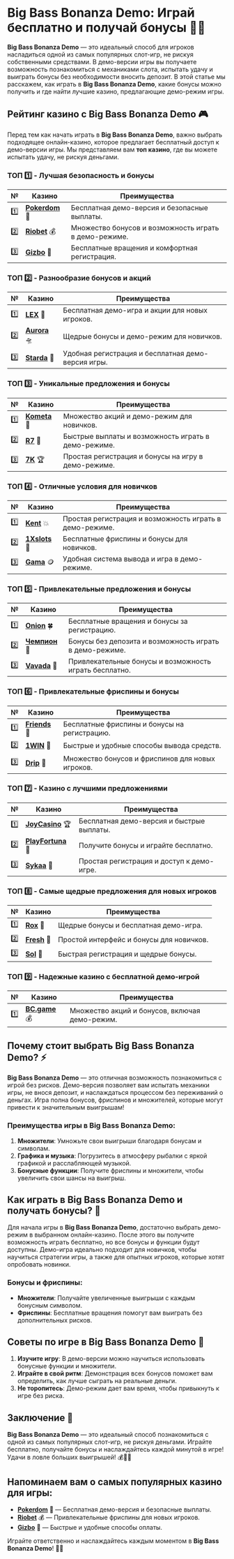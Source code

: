 # Big Bass Bonanza Demo: Играй бесплатно и получай бонусы 🎣💸

**Big Bass Bonanza Demo** — это идеальный способ для игроков насладиться одной из самых популярных слот-игр, не рискуя собственными средствами. В демо-версии игры вы получаете возможность познакомиться с механиками слота, испытать удачу и выиграть бонусы без необходимости вносить депозит. В этой статье мы расскажем, как играть в **Big Bass Bonanza Demo**, какие бонусы можно получить и где найти лучшие казино, предлагающие демо-режим игры.

## Рейтинг казино с **Big Bass Bonanza Demo** 🎮

Перед тем как начать играть в **Big Bass Bonanza Demo**, важно выбрать подходящее онлайн-казино, которое предлагает бесплатный доступ к демо-версии игры. Мы представляем вам **топ казино**, где вы можете испытать удачу, не рискуя деньгами.

### ТОП 1️⃣ - Лучшая безопасность и бонусы

| №  | Казино | Преимущества |
|----|--------|--------------|
| 1️⃣ | [**Pokerdom**](https://brandplay.link/4k77v2yx) 🎣 | Бесплатная демо-версия и безопасные выплаты. |
| 2️⃣ | [**Riobet**](https://brandplay.link/7xBLTPyj) 💰 | Множество бонусов и возможность играть в демо-режиме. |
| 3️⃣ | [**Gizbo**](https://brandplay.link/bprXw4YV) 🎁 | Бесплатные вращения и комфортная регистрация. |

### ТОП 2️⃣ - Разнообразие бонусов и акций

| №  | Казино | Преимущества |
|----|--------|--------------|
| 1️⃣ | [**LEX**](https://brandplay.link/zW4hdDFV) 🎯 | Бесплатная демо-игра и акции для новых игроков. |
| 2️⃣ | [**Aurora**](https://10trafic-stat2.com/click/668546556bcc6313411604bd/6766/13032/subaccount) 🛸 | Щедрые бонусы и демо-режим для новичков. |
| 3️⃣ | [**Starda**](https://brandplay.link/fB7xwRFL) 🎉 | Удобная регистрация и бесплатная демо-версия игры. |

### ТОП 3️⃣ - Уникальные предложения и бонусы

| №  | Казино | Преимущества |
|----|--------|--------------|
| 1️⃣ | [**Kometa**](https://brandplay.link/8ZymQJV8) 💎 | Множество акций и демо-режим для новичков. |
| 2️⃣ | [**R7**](https://brandplay.link/bMd3Yjsw) 🎯 | Быстрые выплаты и возможность играть в демо-режиме. |
| 3️⃣ | [**7K**](https://brandplay.link/BvQyFShp) 🏆 | Простая регистрация и бонусы на игру в демо-режиме. |

### ТОП 4️⃣ - Отличные условия для новичков

| №  | Казино | Преимущества |
|----|--------|--------------|
| 1️⃣ | [**Kent**](https://brandplay.link/Fv2WP3js) 💥 | Простая регистрация и возможность играть в демо-режиме. |
| 2️⃣ | [**1Xslots**](https://brandplay.link/hSB1khtr) 🏅 | Бесплатные фриспины и бонусы для новичков. |
| 3️⃣ | [**Gama**](https://brandplay.link/j6NMKsDz) 🪙 | Удобная система вывода и игра в демо-режиме. |

### ТОП 5️⃣ - Привлекательные предложения и бонусы

| №  | Казино | Преимущества |
|----|--------|--------------|
| 1️⃣ | [**Onion**](https://brandplay.link/zBGRVpQ9) 🍀 | Бесплатные вращения и бонусы за регистрацию. |
| 2️⃣ | [**Чемпион**](https://temon-gter.cfd/go/lRq?p80412p304504pcc44t17455) 🏅 | Бонусы без депозита и возможность играть в демо-режиме. |
| 3️⃣ | [**Vavada**](https://vavadapartner.pro/?promo=ea5c9275-6854-4505-94fc-95ab18221945-linkb2) 🎁 | Привлекательные бонусы и возможность играть бесплатно. |

### ТОП 6️⃣ - Привлекательные фриспины и бонусы

| №  | Казино | Преимущества |
|----|--------|--------------|
| 1️⃣ | [**Friends**](https://gofriends.vc/linkb2) 🎰 | Бесплатные фриспины и бонусы на регистрацию. |
| 2️⃣ | [**1WIN**](https://brandplay.link/smXVpBbG) 💸 | Быстрые и удобные способы вывода средств. |
| 3️⃣ | [**Drip**](https://drp-ircp01.com/c07e6a3db) 🤑 | Множество бонусов и фриспинов для новых игроков. |

### ТОП 7️⃣ - Казино с лучшими предложениями

| №  | Казино | Преимущества |
|----|--------|--------------|
| 1️⃣ | [**JoyCasino**](https://rpc30.call2me.pro/?/ru/registration?apkpop=0&partner=p24970p3291217pc98f) 🏆 | Бесплатная демо-версия и быстрые выплаты. |
| 2️⃣ | [**PlayFortuna**](https://fortunapromo.net/alt/playfortuna/registration?0dc4a9362a71feb7e3f165fb8e766f70) 🎉 | Получите бонусы и играйте бесплатно. |
| 3️⃣ | [**Sykaa**](https://s-two-way.com/?source=linkb2&pid=30697) 💎 | Простая регистрация и доступ к демо-игре. |

### ТОП 8️⃣ - Самые щедрые предложения для новых игроков

| №  | Казино | Преимущества |
|----|--------|--------------|
| 1️⃣ | [**Rox**](https://rox-pvwfpjgcxe.com/cb1ee18a5) 🎯 | Щедрые бонусы и бесплатная демо-игра. |
| 2️⃣ | [**Fresh**](https://fresh-eumwkxwao.com/c3f7b485d) 🎰 | Простой интерфейс и бонусы для новичков. |
| 3️⃣ | [**Sol**](https://sol-mmtdzfbaco.com/cb2415bca) 🏅 | Быстрая регистрация и щедрые бонусы. |

### ТОП 9️⃣ - Надежные казино с бесплатной демо-игрой

| №  | Казино | Преимущества |
|----|--------|--------------|
| 1️⃣ | [**BC.game**](https://partnerbcgame.com/dcc53d441) 💰 | Множество акций и бонусов, включая демо-режим. |

## Почему стоит выбрать **Big Bass Bonanza Demo**? ⚡

**Big Bass Bonanza Demo** — это отличная возможность познакомиться с игрой без рисков. Демо-версия позволяет вам испытать механики игры, не внося депозит, и наслаждаться процессом без переживаний о деньгах. Игра полна бонусов, фриспинов и множителей, которые могут привести к значительным выигрышам!

### Преимущества игры в **Big Bass Bonanza Demo**:
1. **Множители**: Умножьте свои выигрыши благодаря бонусам и символам.
2. **Графика и музыка**: Погрузитесь в атмосферу рыбалки с яркой графикой и расслабляющей музыкой.
3. **Бонусные функции**: Получите фриспины и множители, чтобы увеличить свои шансы на выигрыш.

## Как играть в **Big Bass Bonanza Demo** и получать бонусы? 🎰

Для начала игры в **Big Bass Bonanza Demo**, достаточно выбрать демо-режим в выбранном онлайн-казино. После этого вы получите возможность играть бесплатно, но все бонусы и функции будут доступны. Демо-игра идеально подходит для новичков, чтобы научиться стратегии игры, а также для опытных игроков, которые хотят опробовать новинки.

### Бонусы и фриспины:
- **Множители**: Получайте увеличенные выигрыши с каждым бонусным символом.
- **Фриспины**: Бесплатные вращения помогут вам выиграть без дополнительных рисков.

## Советы по игре в **Big Bass Bonanza Demo** 🧠

1. **Изучите игру**: В демо-версии можно научиться использовать бонусные функции и множители.
2. **Играйте в свой ритм**: Демонстрация всех бонусов поможет вам определить, как лучше сыграть на реальные деньги.
3. **Не торопитесь**: Демо-режим дает вам время, чтобы привыкнуть к игре без риска.

## Заключение 🌟

**Big Bass Bonanza Demo** — это идеальный способ познакомиться с одной из самых популярных слот-игр, не рискуя деньгами. Играйте бесплатно, получайте бонусы и наслаждайтесь каждой минутой в игре! Удачи в ловле больших выигрышей! 💰🎣✨

## Напоминаем вам о самых популярных казино для игры:

- [**Pokerdom**](https://brandplay.link/4k77v2yx) 🎉 — Бесплатная демо-версия и безопасные выплаты.
- [**Riobet**](https://brandplay.link/7xBLTPyj) 💰 — Привлекательные фриспины для новых игроков.
- [**Gizbo**](https://brandplay.link/bprXw4YV) 🎁 — Быстрые и удобные способы оплаты.

Играйте ответственно и наслаждайтесь каждым моментом в **Big Bass Bonanza Demo**! 🎰💸
